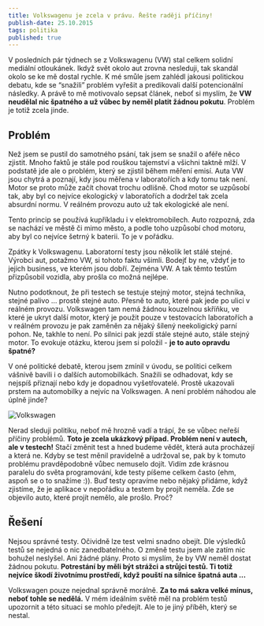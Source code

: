 ```yaml
---
title: Volkswagenu je zcela v právu. Řešte raději příčiny!
publish-date: 25.10.2015
tags: politika
published: true
---
```

V posledních pár týdnech se z Volkswagenu (VW) stal celkem solidní mediální otloukánek. Ikdyž svět okolo aut zrovna nesleduji, tak skandál okolo se ke mě dostal rychle. K mé smůle jsem zahlédl jakousi politickou debatu, kde se “snažili” problém vyřešit a predikovali další potencionální následky. A právě to mě motivovalo sepsat článek, neboť si myslím, že **VW neudělal nic špatného a už vůbec by neměl platit žádnou pokutu**. Problém je totiž zcela jinde.

## Problém

Než jsem se pustil do samotného psání, tak jsem se snažil o aféře něco zjistit. Mnoho faktů je stále pod rouškou tajemství a všichni taktně mlží. V podstatě jde ale o problém, který se zjistil během měření emisí. Auta VW jsou chytrá a poznají, kdy jsou měřena v laboratořích a kdy tomu tak není. Motor se proto může začít chovat trochu odlišně. Chod motor se uzpůsobí tak, aby byl co nejvíce ekologický v laboratořích a dodržel tak zcela absurdní normu. V reálném provozu auto už tak ekologické ale není.

Tento princip se používá kupříkladu i v elektromobilech. Auto rozpozná, zda se nachází ve městě či mimo město, a podle toho uzpůsobí chod motoru, aby byl co nejvíce šetrný k baterii. To je v pořádku.

Zpátky k Volkswagenu. Laboratorní testy jsou několik let stálé stejné. Výrobci aut, potažmo VW, si tohoto faktu všimli. Bodejť by ne, vždyť je to jejich business, ve kterém jsou dobří. Zejména VW. A tak těmto testům přizpůsobil vozidla, aby prošla co možná nejlépe.

Nutno podotknout, že při testech se testuje stejný motor, stejná technika, stejné palivo … prostě stejné auto. Přesně to auto, které pak jede po ulici v reálném provozu. Volkswagen tam nemá žádnou kouzelnou skříňku, ve které je ukryt další motor, který je použit pouze v testovacích laboratořích a v reálném provozu je pak zaměněn za nějaký šílený neekoligický parní pohon. Ne, takhle to není. Po silnici pak jezdí stále stejné auto, stále stejný motor. To evokuje otázku, kterou jsem si položil - **je to auto opravdu špatné?**

V oné politické debatě, kterou jsem zmínil v úvodu, se politici celkem vášnivě bavili i o dalších automobilkách. Snažili se odhadovat, kdy se nejspíš přiznají nebo kdy je dopadnou vyšetřovatelé. Prostě ukazovali prstem na automobilky a nejvíc na Volkswagen. A není problém náhodou ale úplně jinde?

![Volkswagen](/img/posts/03-memecheat.jpg "Volkswagen")

Nerad sleduji politiku, neboť mě hrozně vadí a trápí, že se vůbec neřeší příčiny problémů. **Toto je zcela ukázkový případ. Problém není v autech, ale v testech!** Stačí změnit test a hned budeme vědět, která auta procházejí a která ne. Kdyby se test měnil pravidelně a udržoval se, pak by k tomuto problému pravděpodobně vůbec nemuselo dojít. Vidím zde krásnou paralelu do světa programování, kde testy píšeme celkem často (ehm, aspoň se o to snažíme :)). Buď testy opravíme nebo nějaký přidáme, když zjistíme, že je aplikace v nepořádku a testem by projít neměla. Zde se objevilo auto, které projít nemělo, ale prošlo. Proč?

## Řešení

Nejsou správné testy. Očividně lze test velmi snadno obejít. Dle výsledků testů se nejedná o nic zanedbatelného. O změně testu jsem ale zatím nic bohužel neslyšel. Ani žádné plány. Proto si myslím, že by VW neměl dostat žádnou pokutu. **Potrestání by měli být strážci a strůjci testů. Ti totiž nejvíce škodí životnímu prostředí, když pouští na silnice špatná auta ...**

Volkswagen pouze nejednal správně morálně. **Za to má sakra velké mínus, neboť tohle se nedělá.** V mém ideálním světě měl na problém testů upozornit a této situaci se mohlo předejít. Ale to je jiný příběh, který se nestal.
